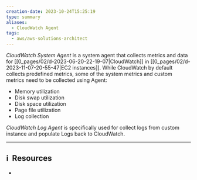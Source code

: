 ```yaml
---
creation-date: 2023-10-24T15:25:19
type: summary
aliases:
  - CloudWatch Agent
tags:
  - aws/aws-solutions-architect
---
```


*CloudWatch System Agent* is a system agent that collects metrics and data for [[0_pages/02/d-2023-06-20-22-19-07|CloudWatch]] in [[0_pages/02/d-2023-11-07-20-55-47|EC2 instances]]. While CloudWatch by default collects predefined metrics, some of the system metrics and custom metrics need to be collected using Agent:

- Memory utilization  
- Disk swap utilization  
- Disk space utilization  
- Page file utilization  
- Log collection

*CloudWatch Log Agent* is specifically used for collect logs from custom instance and populate Logs back to CloudWatch. 

---
## ℹ️  Resources
- 
